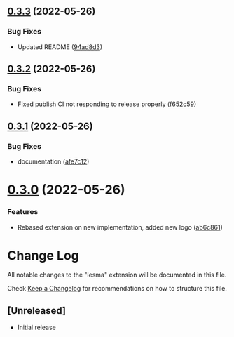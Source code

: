 ## [0.3.3](https://github.com/alinalihassan/Lesma-vscode/compare/v0.3.2...v0.3.3) (2022-05-26)


### Bug Fixes

* Updated README ([94ad8d3](https://github.com/alinalihassan/Lesma-vscode/commit/94ad8d3f06079a309fd165ad4a9a99cf77eee8cd))

## [0.3.2](https://github.com/alinalihassan/Lesma-vscode/compare/v0.3.1...v0.3.2) (2022-05-26)


### Bug Fixes

* Fixed publish CI not responding to release properly ([f652c59](https://github.com/alinalihassan/Lesma-vscode/commit/f652c59b9805483c6c1fc27d43bc73650cb7ac16))

## [0.3.1](https://github.com/alinalihassan/Lesma-vscode/compare/v0.3.0...v0.3.1) (2022-05-26)


### Bug Fixes

* documentation ([afe7c12](https://github.com/alinalihassan/Lesma-vscode/commit/afe7c12886a4509eb36839918a6f3fccadcf4bbc))

# [0.3.0](https://github.com/alinalihassan/Lesma-vscode/compare/v0.2.2...v0.3.0) (2022-05-26)


### Features

* Rebased extension on new implementation, added new logo ([ab6c861](https://github.com/alinalihassan/Lesma-vscode/commit/ab6c8619878e196d1c9008976538e1942f179187))

# Change Log
All notable changes to the "lesma" extension will be documented in this file.

Check [Keep a Changelog](http://keepachangelog.com/) for recommendations on how to structure this file.

## [Unreleased]
- Initial release
